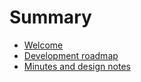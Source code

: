 # Summary

- [Welcome](./welcome.md)
- [Development roadmap](./roadmap.md)
- [Minutes and design notes](./minutes.md)
